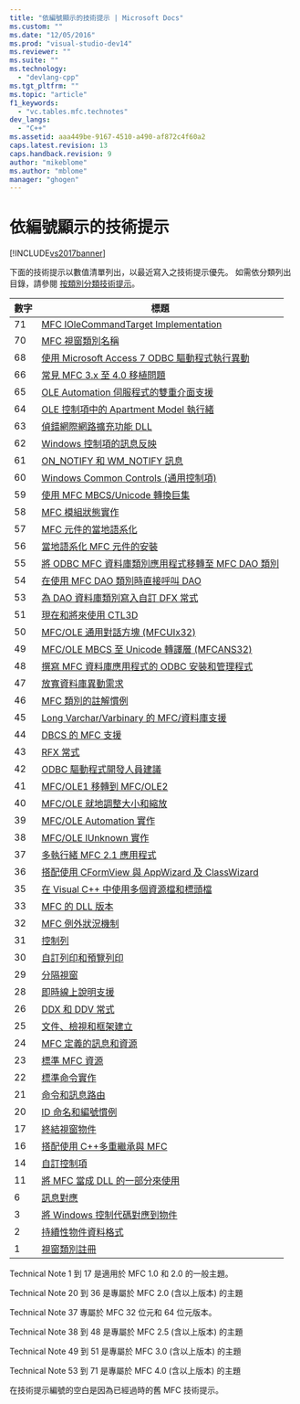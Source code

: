 ```yaml
---
title: "依編號顯示的技術提示 | Microsoft Docs"
ms.custom: ""
ms.date: "12/05/2016"
ms.prod: "visual-studio-dev14"
ms.reviewer: ""
ms.suite: ""
ms.technology: 
  - "devlang-cpp"
ms.tgt_pltfrm: ""
ms.topic: "article"
f1_keywords: 
  - "vc.tables.mfc.technotes"
dev_langs: 
  - "C++"
ms.assetid: aaa449be-9167-4510-a490-af872c4f60a2
caps.latest.revision: 13
caps.handback.revision: 9
author: "mikeblome"
ms.author: "mblome"
manager: "ghogen"
---
```

# 依編號顯示的技術提示
[!INCLUDE[vs2017banner](../assembler/inline/includes/vs2017banner.md)]

下面的技術提示以數值清單列出，以最近寫入之技術提示優先。  如需依分類列出目錄，請參閱 [按類別分類技術提示](../mfc/technical-notes-by-category.md)。  
  
|數字|標題|  
|--------|--------|  
|71|[MFC IOleCommandTarget Implementation](../mfc/tn071-mfc-iolecommandtarget-implementation.md)|  
|70|[MFC 視窗類別名稱](../mfc/tn070-mfc-window-class-names.md)|  
|68|[使用 Microsoft Access 7 ODBC 驅動程式執行異動](../mfc/tn068-performing-transactions-with-the-microsoft-access-7-odbc-driver.md)|  
|66|[常見 MFC 3.x 至 4.0 移植問題](../mfc/tn066-common-mfc-3-x-to-4-0-porting-issues.md)|  
|65|[OLE Automation 伺服程式的雙重介面支援](../mfc/tn065-dual-interface-support-for-ole-automation-servers.md)|  
|64|[OLE 控制項中的 Apartment Model 執行緒](../mfc/tn064-apartment-model-threading-in-activex-controls.md)|  
|63|[偵錯網際網路擴充功能 DLL](../mfc/tn063-debugging-internet-extension-dlls.md)|  
|62|[Windows 控制項的訊息反映](../mfc/tn062-message-reflection-for-windows-controls.md)|  
|61|[ON\_NOTIFY 和 WM\_NOTIFY 訊息](../mfc/tn061-on-notify-and-wm-notify-messages.md)|  
|60|[Windows Common Controls \(通用控制項\)](../mfc/tn060-the-new-windows-common-controls.md)|  
|59|[使用 MFC MBCS\/Unicode 轉換巨集](../mfc/tn059-using-mfc-mbcs-unicode-conversion-macros.md)|  
|58|[MFC 模組狀態實作](../mfc/tn058-mfc-module-state-implementation.md)|  
|57|[MFC 元件的當地語系化](../mfc/tn057-localization-of-mfc-components.md)|  
|56|[當地語系化 MFC 元件的安裝](../mfc/tn056-installation-of-localized-mfc-components.md)|  
|55|[將 ODBC MFC 資料庫類別應用程式移轉至 MFC DAO 類別](../mfc/tn055-migrating-mfc-odbc-database-class-applications-to-mfc-dao-classes.md)|  
|54|[在使用 MFC DAO 類別時直接呼叫 DAO](../mfc/tn054-calling-dao-directly-while-using-mfc-dao-classes.md)|  
|53|[為 DAO 資料庫類別寫入自訂 DFX 常式](../mfc/tn053-custom-dfx-routines-for-dao-database-classes.md)|  
|51|[現在和將來使用 CTL3D](../mfc/tn051-using-ctl3d-now-and-in-the-future.md)|  
|50|[MFC\/OLE 通用對話方塊 \(MFCUIx32\)](../mfc/tn050-mfc-ole-common-dialogs-mfcuix32.md)|  
|49|[MFC\/OLE MBCS 至 Unicode 轉譯層 \(MFCANS32\)](../mfc/tn049-mfc-ole-mbcs-to-unicode-translation-layer-mfcans32.md)|  
|48|[撰寫 MFC 資料庫應用程式的 ODBC 安裝和管理程式](../mfc/tn048-writing-odbc-setup-and-administration-programs.md)|  
|47|[放寬資料庫異動需求](../mfc/tn047-relaxing-database-transaction-requirements.md)|  
|46|[MFC 類別的註解慣例](../mfc/tn046-commenting-conventions-for-the-mfc-classes.md)|  
|45|[Long Varchar\/Varbinary 的 MFC\/資料庫支援](../mfc/tn045-mfc-database-support-for-long-varchar-varbinary.md)|  
|44|[DBCS 的 MFC 支援](../mfc/tn044-mfc-support-for-dbcs.md)|  
|43|[RFX 常式](../mfc/tn043-rfx-routines.md)|  
|42|[ODBC 驅動程式開發人員建議](../mfc/tn042-odbc-driver-developer-recommendations.md)|  
|41|[MFC\/OLE1 移轉到 MFC\/OLE2](../mfc/tn041-mfc-ole1-migration-to-mfc-ole-2.md)|  
|40|[MFC\/OLE 就地調整大小和縮放](../mfc/tn040-mfc-ole-in-place-resizing-and-zooming.md)|  
|39|[MFC\/OLE Automation 實作](../mfc/tn039-mfc-ole-automation-implementation.md)|  
|38|[MFC\/OLE IUnknown 實作](../mfc/tn038-mfc-ole-iunknown-implementation.md)|  
|37|[多執行緒 MFC 2.1 應用程式](../mfc/tn037-multithreaded-mfc-2-1-applications.md)|  
|36|[搭配使用 CFormView 與 AppWizard 及 ClassWizard](../mfc/tn036-using-cformview-with-appwizard-and-classwizard.md)|  
|35|[在 Visual C\+\+ 中使用多個資源檔和標頭檔](../mfc/tn035-using-multiple-resource-files-and-header-files-with-visual-cpp.md)|  
|33|[MFC 的 DLL 版本](../mfc/tn033-dll-version-of-mfc.md)|  
|32|[MFC 例外狀況機制](../mfc/tn032-mfc-exception-mechanism.md)|  
|31|[控制列](../mfc/tn031-control-bars.md)|  
|30|[自訂列印和預覽列印](../mfc/tn030-customizing-printing-and-print-preview.md)|  
|29|[分隔視窗](../mfc/tn029-splitter-windows.md)|  
|28|[即時線上說明支援](../mfc/tn028-context-sensitive-help-support.md)|  
|26|[DDX 和 DDV 常式](../mfc/tn026-ddx-and-ddv-routines.md)|  
|25|[文件、檢視和框架建立](../mfc/tn025-document-view-and-frame-creation.md)|  
|24|[MFC 定義的訊息和資源](../mfc/tn024-mfc-defined-messages-and-resources.md)|  
|23|[標準 MFC 資源](../mfc/tn023-standard-mfc-resources.md)|  
|22|[標準命令實作](../mfc/tn022-standard-commands-implementation.md)|  
|21|[命令和訊息路由](../mfc/tn021-command-and-message-routing.md)|  
|20|[ID 命名和編號慣例](../mfc/tn020-id-naming-and-numbering-conventions.md)|  
|17|[終結視窗物件](../mfc/tn017-destroying-window-objects.md)|  
|16|[搭配使用 C\+\+多重繼承與 MFC](../mfc/tn016-using-cpp-multiple-inheritance-with-mfc.md)|  
|14|[自訂控制項](../mfc/tn014-custom-controls.md)|  
|11|[將 MFC 當成 DLL 的一部分來使用](../mfc/tn011-using-mfc-as-part-of-a-dll.md)|  
|6|[訊息對應](../mfc/tn006-message-maps.md)|  
|3|[將 Windows 控制代碼對應到物件](../mfc/tn003-mapping-of-windows-handles-to-objects.md)|  
|2|[持續性物件資料格式](../mfc/tn002-persistent-object-data-format.md)|  
|1|[視窗類別註冊](../mfc/tn001-window-class-registration.md)|  
  
 Technical Note 1 到 17 是適用於 MFC 1.0 和 2.0 的一般主題。  
  
 Technical Note 20 到 36 是專屬於 MFC 2.0 \(含以上版本\) 的主題  
  
 Technical Note 37 專屬於 MFC 32 位元和 64 位元版本。  
  
 Technical Note 38 到 48 是專屬於 MFC 2.5 \(含以上版本\) 的主題  
  
 Technical Note 49 到 51 是專屬於 MFC 3.0 \(含以上版本\) 的主題  
  
 Technical Note 53 到 71 是專屬於 MFC 4.0 \(含以上版本\) 的主題  
  
 在技術提示編號的空白是因為已經過時的舊 MFC 技術提示。